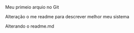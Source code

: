 Meu primeio arquio no Git

Alteração o me readme para descrever melhor meu sistema

Alterando o readme.md